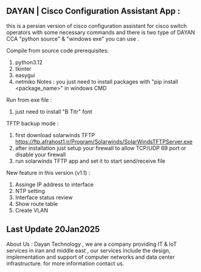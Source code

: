 DAYAN | Cisco Configuration Assistant App :
------------------------------------------
this is a persian version of cisco configuration assistant for cisco switch operators with some necessary commands and there is two type of DAYAN CCA "python source" & "windows exe" you can use .


Compile from source code prerequisites:
 1. python3.12
 2. tkinter
 3. easygui
 4. netmiko
 Notes : you just need to install packages with "pip install <package_name>" in windows CMD

Run from exe file :
 1. just need to install "B Titr" font

TFTP backup mode :
 1. first download solarwinds TFTP
    https://ftp.afrahost1.ir/Program/Solarwinds/SolarWindsTFTPServer.exe
 2. after installation just setup your firewall to allow TCP/UDP 69 port or disable your firewall
 3. run solarwinds TFTP app and set it to start send/receive file


New feature in this version (v1.1) :
1. Assinge IP address to interface
2. NTP setting 
3. Interface status review
4. Show route table
5. Create VLAN


Last Update 20Jan2025
----------------------------------------
About Us :
 Dayan Technology , 
 we are a company providing IT & IoT services in iran and middle east ,
 our services include the design, implementation and support of computer networks and data center infrastructure. 
 for more information contact us.

 

